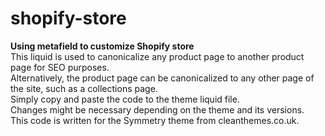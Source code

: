 # shopify-store
<strong>Using metafield to customize Shopify store</strong><br>
This liquid is used to canonicalize any product page to another product page for SEO purposes.<br>
Alternatively, the product page can be canonicalized to any other page of the site, such as a collections page.<br>
Simply copy and paste the code to the theme liquid file.<br>
Changes might be necessary depending on the theme and its versions.<br>
This code is written for the Symmetry theme from cleanthemes.co.uk.<br>
